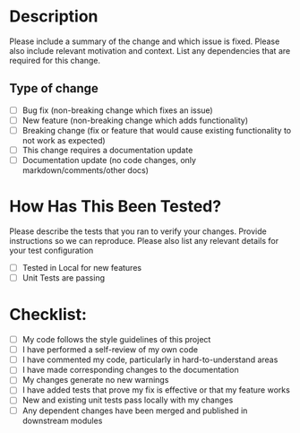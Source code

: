 # Description

Please include a summary of the change and which issue is fixed. 
Please also include relevant motivation and context. 
List any dependencies that are required for this change.

## Type of change

- [ ] Bug fix (non-breaking change which fixes an issue)
- [ ] New feature (non-breaking change which adds functionality)
- [ ] Breaking change (fix or feature that would cause existing functionality to not work as expected)
- [ ] This change requires a documentation update
- [ ] Documentation update (no code changes, only markdown/comments/other docs)

# How Has This Been Tested?

Please describe the tests that you ran to verify your changes. 
Provide instructions so we can reproduce. 
Please also list any relevant details for your test configuration

- [ ] Tested in Local for new features
- [ ] Unit Tests are passing

# Checklist:

- [ ] My code follows the style guidelines of this project
- [ ] I have performed a self-review of my own code
- [ ] I have commented my code, particularly in hard-to-understand areas
- [ ] I have made corresponding changes to the documentation
- [ ] My changes generate no new warnings
- [ ] I have added tests that prove my fix is effective or that my feature works
- [ ] New and existing unit tests pass locally with my changes
- [ ] Any dependent changes have been merged and published in downstream modules